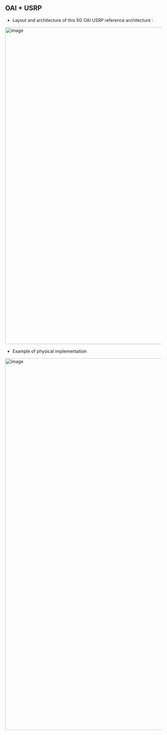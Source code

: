## OAI + USRP

- Layout and architecture of this 5G OAI USRP reference architecture : 
<img width="1020" alt="image" src="https://github.com/bmw-ece-ntust/internship/assets/123353805/864f1c63-a8dc-4408-a269-cc52448f3129">

- Example of physical implementation
<img width="1196" alt="image" src="https://github.com/bmw-ece-ntust/internship/assets/123353805/0f616e39-b556-470c-b4b1-08e46106a755">
